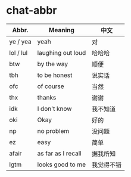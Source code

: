 # chat-abbr

| Abbr.     | Meaning            | 中文       |
| --------- | ------------------ | ---------- |
| ye / yea  | yeah               | 对         |
| lol / lul | laughing out loud  | 哈哈哈     |
| btw       | by the way         | 顺便       |
| tbh       | to be honest       | 说实话     |
| ofc       | of course          | 当然       |
| thx       | thanks             | 谢谢       |
| idk       | I don't know       | 我不知道   |
| oki       | Okay               | 好的       |
| np        | no problem         | 没问题     |
| ez        | easy               | 简单       |
| afair     | as far as I recall | 据我所知   |
| lgtm      | looks good to me   | 我觉得不错 |
